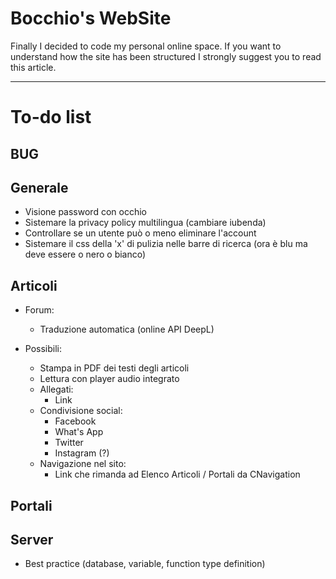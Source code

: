 # Bocchio's WebSite

Finally I decided to code my personal online space. If you want to understand how the site has been structured I strongly suggest you to read this article.

---

# To-do list

## BUG

## Generale

- Visione password con occhio
- Sistemare la privacy policy multilingua (cambiare iubenda)
- Controllare se un utente può o meno eliminare l'account
- Sistemare il css della 'x' di pulizia nelle barre di ricerca (ora è blu ma deve essere o nero o bianco)

## Articoli

- Forum:

  - Traduzione automatica (online API DeepL)

- Possibili:
  - Stampa in PDF dei testi degli articoli
  - Lettura con player audio integrato
  - Allegati:
    - Link
  - Condivisione social:
    - Facebook
    - What's App
    - Twitter
    - Instagram (?)
  - Navigazione nel sito:
    - Link che rimanda ad Elenco Articoli / Portali da CNavigation

## Portali

## Server

- Best practice (database, variable, function type definition)
